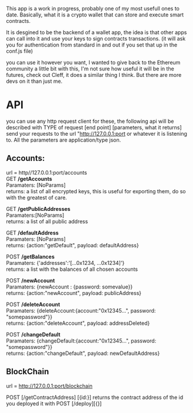 
This app is a work in progress, probably one of my most usefull ones to date. Basically, what it is a crypto wallet that can store and execute smart contracts.

It is desgined to be the backend of a wallet app, the idea is that other apps can call into it and use your keys to sign contracts transactions.
(it will ask you for authentication from standard in and out if you set that up in the conf.js file)

you can use it however you want, I wanted to give back to the Ethereum community a little bit with this, I'm not sure how
useful it will be in the futures, check out Cleff, it does a similar thing I think. But there are more devs on it than just me.


# API
you can use any http request client for these, the following api will be described 
with TYPE of request [end point] [parameters, what it returns] send your requests to the
url "http://127.0.0.1:port or whatever it is listening to. All the parameters are application/type json.


## Accounts:

url = http//127.0.0.1:port/accounts  
GET __**/getAccounts**__  
Paramaters: [NoParams]  
returns: a list of all encrypted keys, this is useful for exporting them, do so with the greatest of care.  

GET __**/getPublicAddresses**__   
Paramaters:[NoParams]   
returns: a list of all public address  

GET __**/defaultAddress**__  
Paramaters: [NoParams]  
returns: {action:"getDefault", payload: defaultAddress}  

POST __**/getBalances**__   
Paramaters: {'addresses':'[...0x1234, ...0x1234]'}  
returns: a list with the balances of all chosen accounts  

POST __**/newAccount**__  
Paramaters: {newAccount : {password: somevalue}}  
returns: {action:"newAccount", payload: publicAddress}  

POST __**/deleteAccount**__  
Paramaters: {deleteAccount:{account:"0x12345...", password: "somepassword"}}  
returns: {action:"deleteAccount", payload: addressDeleted}  

POST __**/changeDefault**__   
Paramaters: {changeDefault:{account:"0x12345...", password: "somepassword"}}   
returns: {action:"changeDefault", payload: newDefaultAddress} 

## BlockChain
url = http://127.0.0.1:port/blockchain

POST [/getContractAddress] [{id:}] returns the contract address of the id you deployed it with
POST [/deploy][{}]
